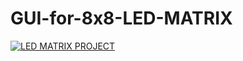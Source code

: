 # GUI-for-8x8-LED-MATRIX
[![LED MATRIX PROJECT](http://img.youtube.com/vi/PsUqYoSIWTw/0.jpg)](https://www.youtube.com/watch?v=PsUqYoSIWTw "GUI-for-8x8-LED-MATRIX")

